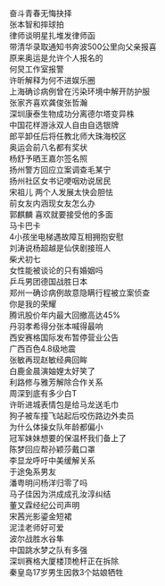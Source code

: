 奋斗青春无悔抉择  
张本智和摔球拍  
律师谈明星扎堆发律师函  
带清华录取通知书奔波500公里向父亲报喜  
原来奥运是允许个人报名的  
何炅工作室报警  
许昕解释为何不进娱乐圈  
上海确诊病例曾在污染环境中解开防护服  
张家齐喜欢龚俊张哲瀚  
深圳康泰生物成功分离德尔塔变异株  
中国花样游泳双人自由自选银牌  
郎平卸任后将任教北师大珠海校区  
奥运会前八名都有奖状  
杨舒予晒王嘉尔签名照  
扬州警方回应立案调查毛某宁  
扬州社区女书记哽咽劝说居民  
宋祖儿 两个人发展太快会胆怯  
前女友内涵现女友怎么办  
郭麒麟 喜欢就要接受他的多面  
马卡巴卡  
4小孩坐电梯遇故障互相拥抱安慰  
刘涛说杨超越是仙侠剧接班人  
柴犬初七  
女性能被谈论的只有婚姻吗  
乒乓男团德国战胜日本  
郑州一确诊病例故意隐瞒行程被立案侦查  
你是我的荣耀  
腾讯股价年内最大回撤高达45%  
丹羽孝希得分张本喊得最响  
西安赛格国际发布暂停营业公告  
广西百色4.8级地震  
张敏再现赵敏经典回眸  
白鹿金晨演妯娌太好笑了  
利路修与雅芳解除合作关系  
周深到底有多少白T  
许昕进城表情包是给马龙送毛巾  
狗子被车撞飞站起后咬伤路边外卖员  
为什么体操女队年龄都偏小  
冠军妹妹想要的保温杯我们备上了  
陈梦回应帮孙颖莎戴口罩  
李显龙呼吁中美缓解关系  
于途兔系男友  
潘粤明问杨洋归零了吗  
马子佳因为洪成成孔汝淳纠结  
董又霖经纪公司声明  
宋茜光影鎏金短裙  
泥洼老师好可爱  
波尔战胜水谷隼  
中国跳水梦之队有多强  
深圳赛格大厦楼顶桅杆正在拆除  
秦皇岛17岁男生因救3个姑娘牺牲  
